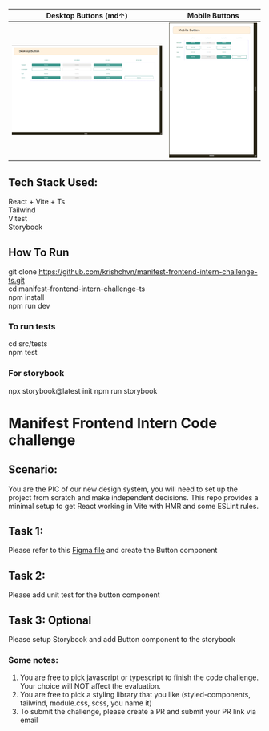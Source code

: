 | Desktop Buttons (md↑)          | Mobile Buttons                 |
| ------------------------------- | ----------------------------------- |
| ![grid](/src/docs/DesktopButton.png) | ![storybook](/src/docs/MobileButton.png) |

## Tech Stack Used:

React + Vite + Ts  
Tailwind   
Vitest   
Storybook  

## How To Run
git clone https://github.com/krishchvn/manifest-frontend-intern-challenge-ts.git    
cd manifest-frontend-intern-challenge-ts   
npm install   
npm run dev  

### To run tests
cd src/tests  
npm test

### For storybook
npx storybook@latest init 
npm run storybook

# Manifest Frontend Intern Code challenge

## Scenario:

You are the PIC of our new design system, you will need to set up the project from scratch and make independent decisions. This repo provides a minimal setup to get React working in Vite with HMR and some ESLint rules.

## Task 1:

Please refer to this [Figma file](https://www.figma.com/design/rPH6m4Zc8RE7rIj1qJqLBR/Frontend-Code-challenge?node-id=3207-2&t=hOGdCdXzwoHItwiq-1) and create the Button component

## Task 2:

Please add unit test for the button component

## Task 3: Optional

Please setup Storybook and add Button component to the storybook

### Some notes:

1. You are free to pick javascript or typescript to finish the code challenge. Your choice will NOT affect the evaluation.
2. You are free to pick a styling library that you like (styled-components, tailwind, module.css, scss, you name it)
3. To submit the challenge, please create a PR and submit your PR link via email
